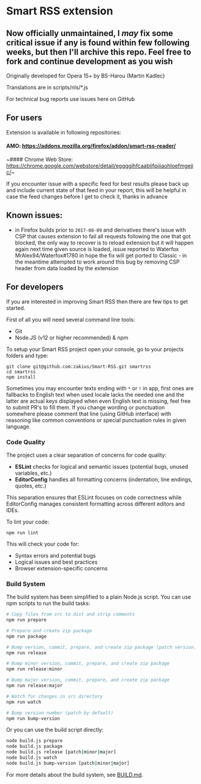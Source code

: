 # Smart RSS extension

## Now officially unmaintained, I _may_ fix some critical issue if any is found within few following weeks, but then I'll archive this repo. Feel free to fork and continue development as you wish

Originally developed for Opera 15+ by BS-Harou (Martin Kadlec)

Translations are in scripts/nls/\*.js

For technical bug reports use issues here on GitHub

## For users

Extension is available in following repositories:

#### AMO: https://addons.mozilla.org/firefox/addon/smart-rss-reader/

~#### Chrome Web Store: https://chrome.google.com/webstore/detail/eggggihfcaabljfpjiiaohloefmgejic/~

If you encounter issue with a specific feed for best results please back up and include current state of that feed in your report, this will be helpful in case the feed changes before I get to check it, thanks in advance

## Known issues:

-   in Firefox builds prior to `2017-08-09` and derivatives there's issue with CSP that causes extension to fail all requests following the one that got blocked, the only way to recover is to reload extension but it will happen again next time given source is loaded, issue reported to Waterfox MrAlex94/Waterfox#1780 in hope the fix will get ported to Classic - in the meantime attempted to work around this bug by removing CSP header from data loaded by the extension

## For developers

If you are interested in improving Smart RSS then there are few tips to get started.

First of all you will need several command line tools:

-   Git
-   Node.JS (v12 or higher recommended) & npm

To setup your Smart RSS project open your console, go to your projects folders and type:

```
git clone git@github.com:zakius/Smart-RSS.git smartrss
cd smartrss
npm install
```

Sometimes you may encounter texts ending with `*` or `!` in app, first ones are fallbacks to English text when used locale lacks the needed one and the latter are actual keys displayed when even English text is missing, feel free to submit PR's to fill them. If you change wording or punctuation somewhere please comment that line (using GitHub interface) with reasoning like common conventions or special punctuation rules in given language.

### Code Quality

The project uses a clear separation of concerns for code quality:

-   **ESLint** checks for logical and semantic issues (potential bugs, unused variables, etc.)
-   **EditorConfig** handles all formatting concerns (indentation, line endings, quotes, etc.)

This separation ensures that ESLint focuses on code correctness while EditorConfig manages consistent formatting across different editors and IDEs.

To lint your code:

```
npm run lint
```

This will check your code for:

-   Syntax errors and potential bugs
-   Logical issues and best practices
-   Browser extension-specific concerns

### Build System

The build system has been simplified to a plain Node.js script. You can use npm scripts to run the build tasks:

```bash
# Copy files from src to dist and strip comments
npm run prepare

# Prepare and create zip package
npm run package

# Bump version, commit, prepare, and create zip package (patch version)
npm run release

# Bump minor version, commit, prepare, and create zip package
npm run release:minor

# Bump major version, commit, prepare, and create zip package
npm run release:major

# Watch for changes in src directory
npm run watch

# Bump version number (patch by default)
npm run bump-version
```

Or you can use the build script directly:

```bash
node build.js prepare
node build.js package
node build.js release [patch|minor|major]
node build.js watch
node build.js bump-version [patch|minor|major]
```

For more details about the build system, see [BUILD.md](BUILD.md).
